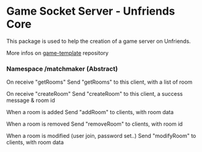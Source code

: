 # Game Socket Server - Unfriends Core

This package is used to help the creation of a game server on Unfriends.

More infos on [game-template](https://github.com/Unfriends/game-template) repository

### Namespace /matchmaker (Abstract)

On receive "getRooms"
Send "getRooms" to this client, with a list of room

On receive "createRoom"
Send "createRoom" to this client, a success message & room id

When a room is added
Send "addRoom" to clients, with room data

When a room is removed
Send "removeRoom" to clients, with room id

When a room is modified (user join, password set..)
Send "modifyRoom" to clients, with room data